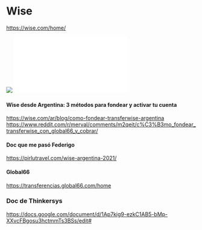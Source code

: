 # Wise
https://wise.com/home/

![](Pasted%20image%2020230206165633.png)
![](comprobante_3073977%201.pdf)
#### Wise desde Argentina: 3 métodos para fondear y activar tu cuenta
https://wise.com/ar/blog/como-fondear-transferwise-argentina
https://www.reddit.com/r/merval/comments/m2qeit/c%C3%B3mo_fondear_transferwise_con_global66_y_cobrar/

#### Doc que me pasó Federigo
https://pirlutravel.com/wise-argentina-2021/

#### Global66
https://transferencias.global66.com/home

### Doc de Thinkersys
https://docs.google.com/document/d/1Ap7kig9-ezkC1AB5-bMp-XXvcFBgosu3hctmmTs3BSs/edit#
